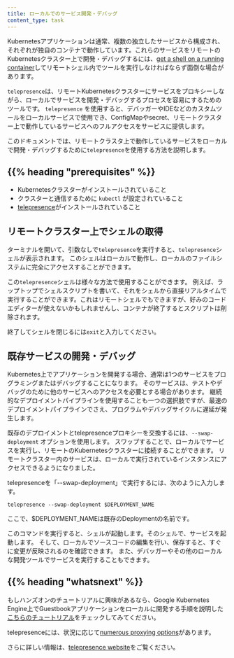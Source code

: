 ```yaml
---
title: ローカルでのサービス開発・デバッグ
content_type: task
---
```


<!-- overview -->

Kubernetesアプリケーションは通常、複数の独立したサービスから構成され、それぞれが独自のコンテナで動作しています。これらのサービスをリモートのKubernetesクラスター上で開発・デバッグするには、[get a shell on a running container](/docs/task/debug-application-cluster/get-shell-running-container/)してリモートシェル内でツールを実行しなければならず面倒な場合があります。

`telepresence`は、リモートKubernetesクラスターにサービスをプロキシーしながら、ローカルでサービスを開発・デバッグするプロセスを容易にするためのツールです。
`telepresence` を使用すると、デバッガーやIDEなどのカスタムツールをローカルサービスで使用でき、ConfigMapやsecret、リモートクラスター上で動作しているサービスへのフルアクセスをサービスに提供します。

このドキュメントでは、リモートクラスタ上で動作しているサービスをローカルで開発・デバッグするために`telepresence`を使用する方法を説明します。

## {{% heading "prerequisites" %}}

* Kubernetesクラスターがインストールされていること
* クラスターと通信するために `kubectl` が設定されていること
* [telepresence](https://www.telepresence.io/reference/install)がインストールされていること

<!-- steps -->

## リモートクラスター上でシェルの取得

ターミナルを開いて、引数なしで`telepresence`を実行すると、`telepresence`シェルが表示されます。
このシェルはローカルで動作し、ローカルのファイルシステムに完全にアクセスすることができます。

この`telepresence`シェルは様々な方法で使用することができます。
例えば、ラップトップでシェルスクリプトを書いて、それをシェルから直接リアルタイムで実行することができます。これはリモートシェルでもできますが、好みのコードエディターが使えないかもしれませんし、コンテナが終了するとスクリプトは削除されます。

終了してシェルを閉じるには`exit`と入力してください。

## 既存サービスの開発・デバッグ

Kubernetes上でアプリケーションを開発する場合、通常は1つのサービスをプログラミングまたはデバッグすることになります。
そのサービスは、テストやデバッグのために他のサービスへのアクセスを必要とする場合があります。
継続的なデプロイメントパイプラインを使用することも一つの選択肢ですが、最速のデプロイメントパイプラインでさえ、プログラムやデバッグサイクルに遅延が発生します。

既存のデプロイメントとtelepresenceプロキシーを交換するには、`--swap-deployment` オプションを使用します。
スワップすることで、ローカルでサービスを実行し、リモートのKubernetesクラスターに接続することができます。
リモートクラスター内のサービスは、ローカルで実行されているインスタンスにアクセスできるようになりました。

telepresenceを「--swap-deployment」で実行するには、次のように入力します。

`telepresence --swap-deployment $DEPLOYMENT_NAME`

ここで、$DEPLOYMENT_NAMEは既存のDeploymentの名前です。

このコマンドを実行すると、シェルが起動します。そのシェルで、サービスを起動します。
そして、ローカルでソースコードの編集を行い、保存すると、すぐに変更が反映されるのを確認できます。
また、デバッガーやその他のローカルな開発ツールでサービスを実行することもできます。

## {{% heading "whatsnext" %}}

もしハンズオンのチュートリアルに興味があるなら、Google Kubernetes Engine上でGuestbookアプリケーションをローカルに開発する手順を説明した[こちらのチュートリアル](https://cloud.google.com/community/tutorials/developing-services-with-k8s)をチェックしてみてください。

telepresenceには、状況に応じて[numerous proxying options](https://www.telepresence.io/reference/methods)があります。

さらに詳しい情報は、[telepresence website](https://www.telepresence.io)をご覧ください。

